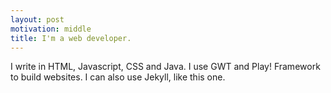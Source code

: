 ```yaml
---
layout: post
motivation: middle 
title: I'm a web developer.
---
```

I write in HTML, Javascript, CSS and Java. I use GWT and Play! Framework to build websites. I can also use Jekyll, like this one.